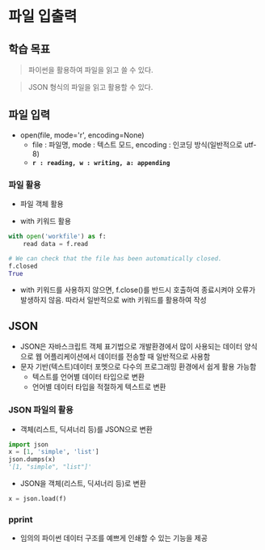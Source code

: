 # 파일 입출력

## 학습 목표

> 파이썬을 활용하여 파일을 읽고 쓸 수 있다.

> JSON 형식의 파일을 읽고 활용할 수 있다.

## 파일 입력
- open(file, mode='r', encoding=None)
    - file : 파일명, mode : 텍스트 모드, encoding : 인코딩 방식(일반적으로 utf-8)
    - **`r : reading, w : writing, a: appending`** 

### 파일 활용

- 파일 객체 활용

- with 키워드 활용
``` python
with open('workfile') as f:
    read data = f.read

# We can check that the file has been automatically closed.
f.closed
True
```

- with 키워드를 사용하지 않으면, f.close()를 반드시 호출하여 종료시켜야 오류가 발생하지 않음. 따라서 일반적으로 with 키워드를 활용하여 작성

## JSON
- JSON은 자바스크립트 객체 표기법으로 개발환경에서 많이 사용되는 데이터 양식으로 웹 어플리케이션에서 데이터를 전송할 때 일반적으로 사용함
- 문자 기반(텍스트)데이터 포멧으로 다수의 프로그래밍 환경에서 쉽게 활용 가능함
    - 텍스트를 언어별 데이터 타입으로 변환
    - 언어별 데이터 타입을 적절하게 텍스트로 변환

### JSON 파일의 활용
- 객체(리스트, 딕셔너리 등)를 JSON으로 변환
``` python
import json
x = [1, 'simple', 'list']
json.dumps(x)
'[1, "simple", "list"]'
```
- JSON을 객체(리스트, 딕셔너리 등)로 변환

``` python 
x = json.load(f)
```

### pprint
- 임의의 파이썬 데이터 구조를 예쁘게 인쇄할 수 있는 기능을 제공